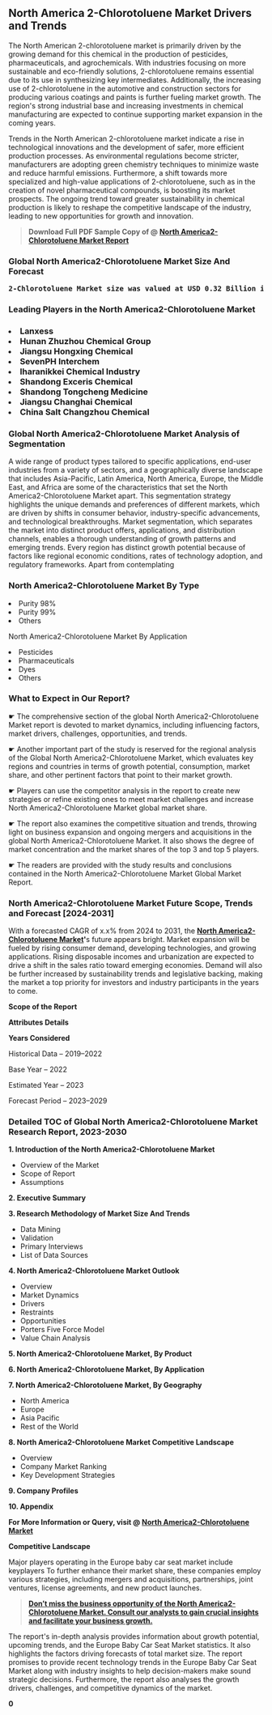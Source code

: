 <p><h2>North America 2-Chlorotoluene Market Drivers and Trends</h2><p>The North American 2-chlorotoluene market is primarily driven by the growing demand for this chemical in the production of pesticides, pharmaceuticals, and agrochemicals. With industries focusing on more sustainable and eco-friendly solutions, 2-chlorotoluene remains essential due to its use in synthesizing key intermediates. Additionally, the increasing use of 2-chlorotoluene in the automotive and construction sectors for producing various coatings and paints is further fueling market growth. The region's strong industrial base and increasing investments in chemical manufacturing are expected to continue supporting market expansion in the coming years.</p><p>Trends in the North American 2-chlorotoluene market indicate a rise in technological innovations and the development of safer, more efficient production processes. As environmental regulations become stricter, manufacturers are adopting green chemistry techniques to minimize waste and reduce harmful emissions. Furthermore, a shift towards more specialized and high-value applications of 2-chlorotoluene, such as in the creation of novel pharmaceutical compounds, is boosting its market prospects. The ongoing trend toward greater sustainability in chemical production is likely to reshape the competitive landscape of the industry, leading to new opportunities for growth and innovation.</p></p><blockquote id="" class=""><strong>Download Full PDF Sample Copy of @&nbsp;<a href="https://www.verifiedmarketreports.com/download-sample/?rid=897660&utm_source=GitHub-Jan&utm_medium=283" target="_blank">North America2-Chlorotoluene Market Report</a>&nbsp;&nbsp;</strong></blockquote><h3 id="" class=""><strong>Global&nbsp;North America2-Chlorotoluene Market Size And Forecast</strong></h3><pre class="reader-text-block__code-block"><strong>2-Chlorotoluene Market size was valued at USD 0.32 Billion in 2022 and is projected to reach USD 0.45 Billion by 2030, growing at a CAGR of 4.5% from 2024 to 2030.</strong></pre><h3 id="" class="">Leading Players in the&nbsp;North America2-Chlorotoluene Market</h3><h3 class=""></Li><Li>Lanxess</Li><Li> Hunan Zhuzhou Chemical Group</Li><Li> Jiangsu Hongxing Chemical</Li><Li> SevenPH Interchem</Li><Li> Iharanikkei Chemical Industry</Li><Li> Shandong Exceris Chemical</Li><Li> Shandong Tongcheng Medicine</Li><Li> Jiangsu Changhai Chemical</Li><Li> China Salt Changzhou Chemical</h3><h3 id="" class="">Global&nbsp;North America2-Chlorotoluene Market Analysis of Segmentation</h3><p id="" class="">A wide range of product types tailored to specific applications, end-user industries from a variety of sectors, and a geographically diverse landscape that includes Asia-Pacific, Latin America, North America, Europe, the Middle East, and Africa are some of the characteristics that set the North America2-Chlorotoluene Market apart. This segmentation strategy highlights the unique demands and preferences of different markets, which are driven by shifts in consumer behavior, industry-specific advancements, and technological breakthroughs. Market segmentation, which separates the market into distinct product offers, applications, and distribution channels, enables a thorough understanding of growth patterns and emerging trends. Every region has distinct growth potential because of factors like regional economic conditions, rates of technology adoption, and regulatory frameworks. Apart from contemplating</p><h3 id="" class="">North America2-Chlorotoluene Market&nbsp;By Type</h3><p></Li><Li>Purity 98%</Li><Li> Purity 99%</Li><Li> Others</p><div class="" data-test-id=""><p>North America2-Chlorotoluene Market&nbsp;By Application</p></div><p class=""></Li><Li>Pesticides</Li><Li> Pharmaceuticals</Li><Li> Dyes</Li><Li> Others</p><div class="" data-test-id=""><h3><span class="">What to Expect in Our Report?</span></h3></div><div class="" data-test-id=""><p><span class="">☛ The comprehensive section of the global North America2-Chlorotoluene Market report is devoted to market dynamics, including influencing factors, market drivers, challenges, opportunities, and trends.</span></p></div><div class="" data-test-id=""><p><span class="">☛ Another important part of the study is reserved for the regional analysis of the Global North America2-Chlorotoluene Market, which evaluates key regions and countries in terms of growth potential, consumption, market share, and other pertinent factors that point to their market growth.</span></p></div><div class="" data-test-id=""><p><span class="">☛ Players can use the competitor analysis in the report to create new strategies or refine existing ones to meet market challenges and increase North America2-Chlorotoluene Market global market share.</span></p></div><div class="" data-test-id=""><p><span class="">☛ The report also examines the competitive situation and trends, throwing light on business expansion and ongoing mergers and acquisitions in the global North America2-Chlorotoluene Market. It also shows the degree of market concentration and the market shares of the top 3 and top 5 players.</span></p></div><div class="" data-test-id=""><p><span class="">☛ The readers are provided with the study results and conclusions contained in the North America2-Chlorotoluene Market Global Market Report.</span></p></div><div class="" data-test-id=""><h3><span class="">North America2-Chlorotoluene Market Future Scope, Trends and Forecast [2024-2031]</span></h3></div><div class="" data-test-id=""><p><span class="">With a forecasted CAGR of x.x% from 2024 to 2031, the <strong><a href="https://www.verifiedmarketreports.com/download-sample/?rid=897660&utm_source=GitHub-Jan&utm_medium=283" target="_blank">North America2-Chlorotoluene Market</a>'</strong>s future appears bright. Market expansion will be fueled by rising consumer demand, developing technologies, and growing applications. Rising disposable incomes and urbanization are expected to drive a shift in the sales ratio toward emerging economies. Demand will also be further increased by sustainability trends and legislative backing, making the market a top priority for investors and industry participants in the years to come.</span></p><p id="ember66" class="ember-view reader-text-block__paragraph"><strong>Scope of the Report</strong></p><p id="ember67" class="ember-view reader-text-block__paragraph"><strong>Attributes Details</strong></p><p id="ember68" class="ember-view reader-text-block__paragraph"><strong>Years Considered</strong></p><p id="ember69" class="ember-view reader-text-block__paragraph">Historical Data &ndash; 2019&ndash;2022</p><p id="ember70" class="ember-view reader-text-block__paragraph">Base Year &ndash; 2022</p><p id="ember71" class="ember-view reader-text-block__paragraph">Estimated Year &ndash; 2023</p><p id="ember72" class="ember-view reader-text-block__paragraph">Forecast Period &ndash; 2023&ndash;2029</p></div><h3 id="" class="">Detailed TOC of Global North America2-Chlorotoluene Market Research Report, 2023-2030</h3><p id="" class=""><strong>1. Introduction of the North America2-Chlorotoluene Market</strong></p><ul><li>Overview of the Market</li><li>Scope of Report</li><li>Assumptions</li></ul><p id="" class=""><strong>2. Executive Summary</strong></p><p id="" class=""><strong>3. Research Methodology of Market Size And Trends</strong></p><ul><li>Data Mining</li><li>Validation</li><li>Primary Interviews</li><li>List of Data Sources</li></ul><p id="" class=""><strong>4. North America2-Chlorotoluene Market Outlook</strong></p><ul><li>Overview</li><li>Market Dynamics</li><li>Drivers</li><li>Restraints</li><li>Opportunities</li><li>Porters Five Force Model</li><li>Value Chain Analysis</li></ul><p id="" class=""><strong>5. North America2-Chlorotoluene Market, By Product</strong></p><p id="" class=""><strong>6. North America2-Chlorotoluene Market, By Application</strong></p><p id="" class=""><strong>7. North America2-Chlorotoluene Market, By Geography</strong></p><ul><li>North America</li><li>Europe</li><li>Asia Pacific</li><li>Rest of the World</li></ul><p id="" class=""><strong>8. North America2-Chlorotoluene Market Competitive Landscape</strong></p><ul><li>Overview</li><li>Company Market Ranking</li><li>Key Development Strategies</li></ul><p id="" class=""><strong>9. Company Profiles</strong></p><p id="" class=""><strong>10. Appendix</strong></p><p><strong>For More Information or Query, visit&nbsp;@ <a href="https://www.verifiedmarketreports.com/product/2-chlorotoluene-market/" target="_blank">North America2-Chlorotoluene Market</a></strong></p><p id="ember61" class="ember-view reader-text-block__paragraph"><strong>Competitive Landscape</strong></p><p id="ember62" class="ember-view reader-text-block__paragraph">Major players operating in the Europe baby car seat market include keyplayers To further enhance their market share, these companies employ various strategies, including mergers and acquisitions, partnerships, joint ventures, license agreements, and new product launches.</p><blockquote id="ember63" class="ember-view reader-text-block__blockquote"><strong><a href="https://www.verifiedmarketreports.com/download-sample/?rid=897660&utm_source=GitHub-Jan&utm_medium=283" target="_blank">Don&rsquo;t miss the business opportunity of the North America2-Chlorotoluene Market. Consult our analysts to gain crucial insights and facilitate your business growth.</a></strong></blockquote><p id="ember64" class="ember-view reader-text-block__paragraph">The report's in-depth analysis provides information about growth potential, upcoming trends, and the Europe Baby Car Seat Market statistics. It also highlights the factors driving forecasts of total market size. The report promises to provide recent technology trends in the Europe Baby Car Seat Market along with industry insights to help decision-makers make sound strategic decisions. Furthermore, the report also analyses the growth drivers, challenges, and competitive dynamics of the market.</p><p class="ember-view reader-text-block__paragraph"><strong>0</strong></p>

